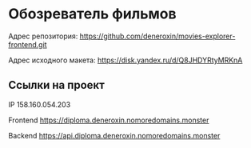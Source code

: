 # Обозреватель фильмов

Адрес репозитория: https://github.com/deneroxin/movies-explorer-frontend.git

Адрес исходного макета: https://disk.yandex.ru/d/Q8JHDYRtyMRKnA

## Ссылки на проект

IP 158.160.054.203

Frontend https://diploma.deneroxin.nomoredomains.monster

Backend https://api.diploma.deneroxin.nomoredomains.monster
